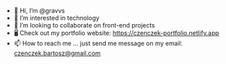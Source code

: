 - 👋 Hi, I’m @gravvs
- 👀 I’m interested in technology
- 💞️ I’m looking to collaborate on front-end projects
- 🖥 Check out my portfolio website: https://czenczek-portfolio.netlify.app
- 📫 How to reach me ... just send me message on my email: czenczek.bartosz@gmail.com

<!---
gravvs/gravvs is a ✨ special ✨ repository because its `README.md` (this file) appears on your GitHub profile.
You can click the Preview link to take a look at your changes.
--->
